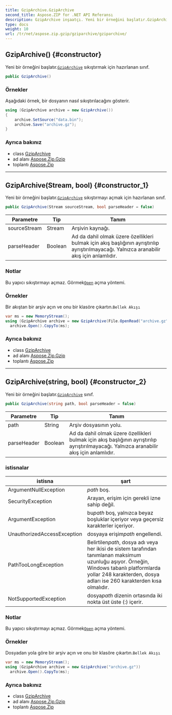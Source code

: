 ```yaml
---
title: GzipArchive.GzipArchive
second_title: Aspose.ZIP for .NET API Referansı
description: GzipArchive inşaatçı. Yeni bir örneğini başlatır.GzipArchive sıkıştırmak için hazırlanan sınıf.
type: docs
weight: 10
url: /tr/net/aspose.zip.gzip/gziparchive/gziparchive/
---
```

## GzipArchive() {#constructor}

Yeni bir örneğini başlatır.[`GzipArchive`](../) sıkıştırmak için hazırlanan sınıf.

```csharp
public GzipArchive()
```

### Örnekler

Aşağıdaki örnek, bir dosyanın nasıl sıkıştırılacağını gösterir.

```csharp
using (GzipArchive archive = new GzipArchive()) 
{
    archive.SetSource("data.bin");
    archive.Save("archive.gz");
}
```

### Ayrıca bakınız

* class [GzipArchive](../)
* ad alanı [Aspose.Zip.Gzip](../../gziparchive/)
* toplantı [Aspose.Zip](../../../)

---

## GzipArchive(Stream, bool) {#constructor_1}

Yeni bir örneğini başlatır.[`GzipArchive`](../) sıkıştırmayı açmak için hazırlanan sınıf.

```csharp
public GzipArchive(Stream sourceStream, bool parseHeader = false)
```

| Parametre | Tip | Tanım |
| --- | --- | --- |
| sourceStream | Stream | Arşivin kaynağı. |
| parseHeader | Boolean | Ad da dahil olmak üzere özellikleri bulmak için akış başlığının ayrıştırılıp ayrıştırılmayacağı. Yalnızca aranabilir akış için anlamlıdır. |

### Notlar

Bu yapıcı sıkıştırmayı açmaz. Görmek[`Open`](../open/) açma yöntemi.

### Örnekler

Bir akıştan bir arşiv açın ve onu bir klasöre çıkartın.`Bellek Akışı`

```csharp
var ms = new MemoryStream();
using (GzipArchive archive = new GzipArchive(File.OpenRead("archive.gz")))
  archive.Open().CopyTo(ms);
```

### Ayrıca bakınız

* class [GzipArchive](../)
* ad alanı [Aspose.Zip.Gzip](../../gziparchive/)
* toplantı [Aspose.Zip](../../../)

---

## GzipArchive(string, bool) {#constructor_2}

Yeni bir örneğini başlatır.[`GzipArchive`](../) sınıf.

```csharp
public GzipArchive(string path, bool parseHeader = false)
```

| Parametre | Tip | Tanım |
| --- | --- | --- |
| path | String | Arşiv dosyasının yolu. |
| parseHeader | Boolean | Ad da dahil olmak üzere özellikleri bulmak için akış başlığının ayrıştırılıp ayrıştırılmayacağı. Yalnızca aranabilir akış için anlamlıdır. |

### istisnalar

| istisna | şart |
| --- | --- |
| ArgumentNullException | *path* boş. |
| SecurityException | Arayan, erişim için gerekli izne sahip değil. |
| ArgumentException | bu*path* boş, yalnızca beyaz boşluklar içeriyor veya geçersiz karakterler içeriyor. |
| UnauthorizedAccessException | dosyaya erişim*path* engellendi. |
| PathTooLongException | Belirtilen*path*, dosya adı veya her ikisi de sistem tarafından tanımlanan maksimum uzunluğu aşıyor. Örneğin, Windows tabanlı platformlarda yollar 248 karakterden, dosya adları ise 260 karakterden kısa olmalıdır. |
| NotSupportedException | dosya*path* dizenin ortasında iki nokta üst üste (:) içerir. |

### Notlar

Bu yapıcı sıkıştırmayı açmaz. Görmek[`Open`](../open/) açma yöntemi.

### Örnekler

Dosyadan yola göre bir arşiv açın ve onu bir klasöre çıkartın.`Bellek Akışı`

```csharp
var ms = new MemoryStream();
using (GzipArchive archive = new GzipArchive("archive.gz"))
  archive.Open().CopyTo(ms);
```

### Ayrıca bakınız

* class [GzipArchive](../)
* ad alanı [Aspose.Zip.Gzip](../../gziparchive/)
* toplantı [Aspose.Zip](../../../)


